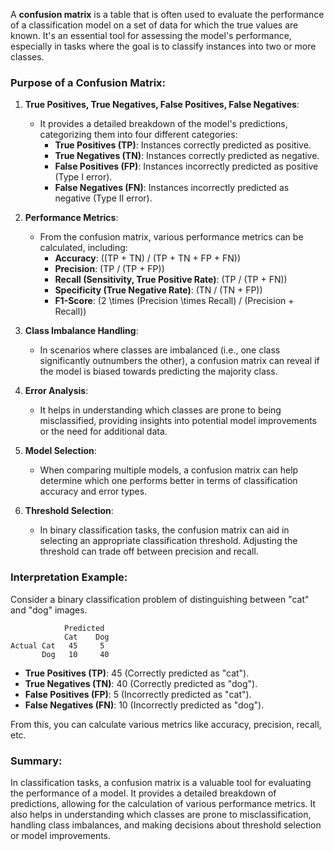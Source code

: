 A **confusion matrix** is a table that is often used to evaluate the performance of a classification model on a set of data for which the true values are known. It's an essential tool for assessing the model's performance, especially in tasks where the goal is to classify instances into two or more classes.

### Purpose of a Confusion Matrix:

1. **True Positives, True Negatives, False Positives, False Negatives**:
   - It provides a detailed breakdown of the model's predictions, categorizing them into four different categories:
     - **True Positives (TP)**: Instances correctly predicted as positive.
     - **True Negatives (TN)**: Instances correctly predicted as negative.
     - **False Positives (FP)**: Instances incorrectly predicted as positive (Type I error).
     - **False Negatives (FN)**: Instances incorrectly predicted as negative (Type II error).

2. **Performance Metrics**:
   - From the confusion matrix, various performance metrics can be calculated, including:
     - **Accuracy**: \((TP + TN) / (TP + TN + FP + FN)\)
     - **Precision**: \(TP / (TP + FP)\)
     - **Recall (Sensitivity, True Positive Rate)**: \(TP / (TP + FN)\)
     - **Specificity (True Negative Rate)**: \(TN / (TN + FP)\)
     - **F1-Score**: \(2 \times (Precision \times Recall) / (Precision + Recall)\)

3. **Class Imbalance Handling**:
   - In scenarios where classes are imbalanced (i.e., one class significantly outnumbers the other), a confusion matrix can reveal if the model is biased towards predicting the majority class.

4. **Error Analysis**:
   - It helps in understanding which classes are prone to being misclassified, providing insights into potential model improvements or the need for additional data.

5. **Model Selection**:
   - When comparing multiple models, a confusion matrix can help determine which one performs better in terms of classification accuracy and error types.

6. **Threshold Selection**:
   - In binary classification tasks, the confusion matrix can aid in selecting an appropriate classification threshold. Adjusting the threshold can trade off between precision and recall.

### Interpretation Example:

Consider a binary classification problem of distinguishing between "cat" and "dog" images.

```
            Predicted
            Cat    Dog
Actual Cat   45     5
       Dog   10     40
```

- **True Positives (TP)**: 45 (Correctly predicted as "cat").
- **True Negatives (TN)**: 40 (Correctly predicted as "dog").
- **False Positives (FP)**: 5 (Incorrectly predicted as "cat").
- **False Negatives (FN)**: 10 (Incorrectly predicted as "dog").

From this, you can calculate various metrics like accuracy, precision, recall, etc.

### Summary:

In classification tasks, a confusion matrix is a valuable tool for evaluating the performance of a model. It provides a detailed breakdown of predictions, allowing for the calculation of various performance metrics. It also helps in understanding which classes are prone to misclassification, handling class imbalances, and making decisions about threshold selection or model improvements.
